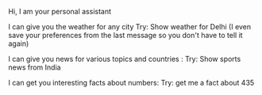 Hi, I am your personal  assistant

I can give you the weather for any city
Try: Show weather for Delhi
(I even save your preferences from the last message so you don't have to tell it again)

I can give you news for various topics and countries :
Try:  Show sports news from India

I can get you interesting facts about numbers:
Try: get me a fact about 435
